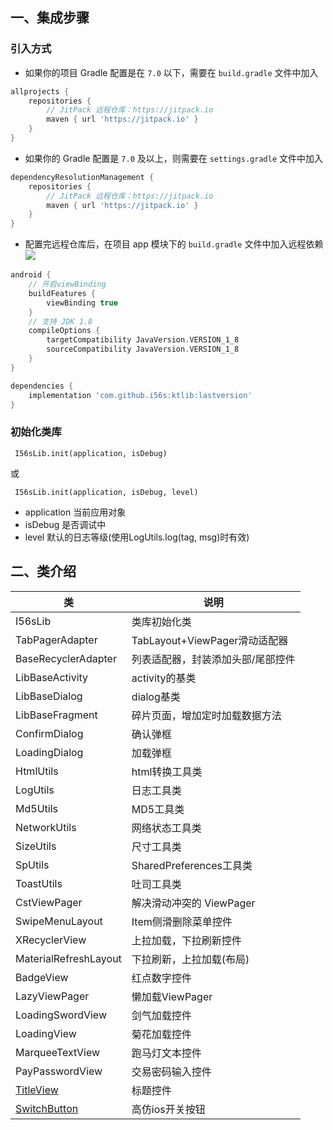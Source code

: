 ## 一、集成步骤

### 引入方式

- 如果你的项目 Gradle 配置是在 ``7.0`` 以下，需要在 ``build.gradle`` 文件中加入

```groovy
allprojects {
    repositories {
        // JitPack 远程仓库：https://jitpack.io
        maven { url 'https://jitpack.io' }
    }
}
```

- 如果你的 Gradle 配置是 ``7.0`` 及以上，则需要在 ``settings.gradle`` 文件中加入

```groovy
dependencyResolutionManagement {
    repositories {
        // JitPack 远程仓库：https://jitpack.io
        maven { url 'https://jitpack.io' }
    }
}
```

- 配置完远程仓库后，在项目 app 模块下的 ``build.gradle`` 文件中加入远程依赖 [![](https://jitpack.io/v/i56s/ktlib.svg)](https://jitpack.io/#i56s/ktlib)

```groovy
android {
    // 开启viewBinding
    buildFeatures {
        viewBinding true
    }
    // 支持 JDK 1.8
    compileOptions {
        targetCompatibility JavaVersion.VERSION_1_8
        sourceCompatibility JavaVersion.VERSION_1_8
    }
}

dependencies {
    implementation 'com.github.i56s:ktlib:lastversion'
}
```

### 初始化类库

```
 I56sLib.init(application, isDebug)
```

或

```
 I56sLib.init(application, isDebug, level)
```

- application 当前应用对象
- isDebug 是否调试中
- level 默认的日志等级(使用LogUtils.log(tag, msg)时有效)

## 二、类介绍

类 | 说明
--- | ---
I56sLib | 类库初始化类
TabPagerAdapter | TabLayout+ViewPager滑动适配器
BaseRecyclerAdapter | 列表适配器，封装添加头部/尾部控件
LibBaseActivity | activity的基类
LibBaseDialog | dialog基类
LibBaseFragment | 碎片页面，增加定时加载数据方法
ConfirmDialog | 确认弹框
LoadingDialog | 加载弹框
HtmlUtils | html转换工具类
LogUtils | 日志工具类
Md5Utils | MD5工具类
NetworkUtils | 网络状态工具类
SizeUtils | 尺寸工具类
SpUtils | SharedPreferences工具类
ToastUtils | 吐司工具类
CstViewPager | 解决滑动冲突的 ViewPager
SwipeMenuLayout | Item侧滑删除菜单控件
XRecyclerView | 上拉加载，下拉刷新控件
MaterialRefreshLayout | 下拉刷新，上拉加载(布局)
BadgeView | 红点数字控件
LazyViewPager | 懒加载ViewPager
LoadingSwordView | 剑气加载控件
LoadingView | 菊花加载控件
MarqueeTextView | 跑马灯文本控件
PayPasswordView | 交易密码输入控件
[TitleView](./doc/TitleView.md) | 标题控件
[SwitchButton](./doc/SwitchButton.md) | 高仿ios开关按钮